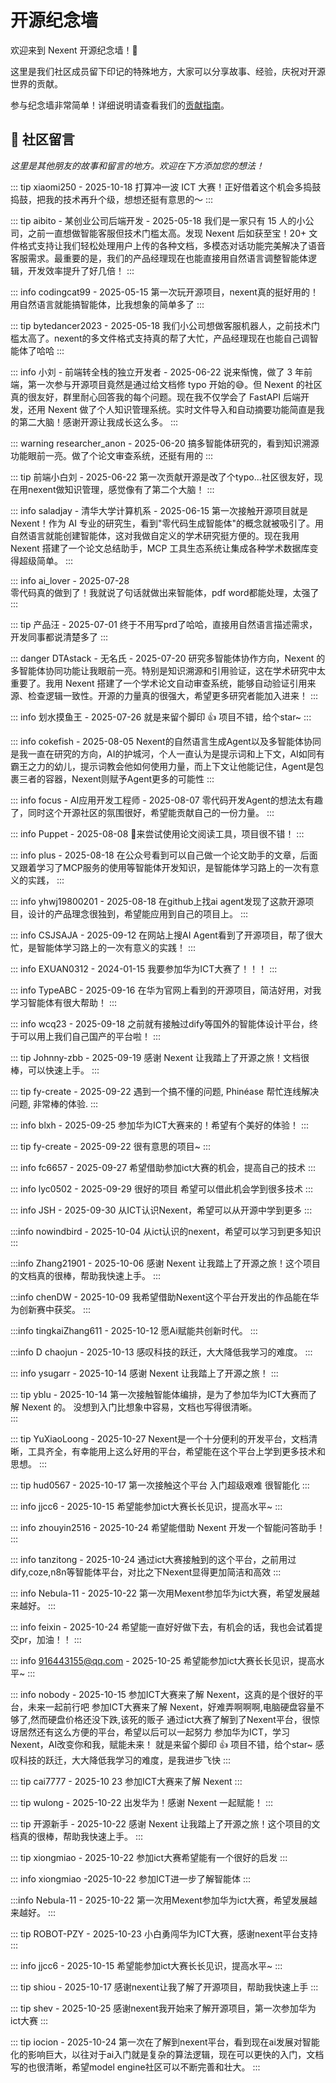 # 开源纪念墙

欢迎来到 Nexent 开源纪念墙！🎉

这里是我们社区成员留下印记的特殊地方，大家可以分享故事、经验，庆祝对开源世界的贡献。

参与纪念墙非常简单！详细说明请查看我们的[贡献指南](./contributing#🌟-开源纪念墙快速贡献)。

## 🌟 社区留言

*这里是其他朋友的故事和留言的地方。欢迎在下方添加您的想法！*

<!-- 
👇 请在此行下方使用上面显示的提示框格式添加您的消息。
每条消息应包含您的姓名/昵称和日期。
请保持消息的礼貌和尊重，符合我们的行为准则。
-->

::: tip xiaomi250 - 2025-10-18
打算冲一波 ICT 大赛！正好借着这个机会多捣鼓捣鼓，把我的技术再升个级，想想还挺有意思的～
:::

::: tip aibito - 某创业公司后端开发 - 2025-05-18
我们是一家只有 15 人的小公司，之前一直想做智能客服但技术门槛太高。发现 Nexent 后如获至宝！20+ 文件格式支持让我们轻松处理用户上传的各种文档，多模态对话功能完美解决了语音客服需求。最重要的是，我们的产品经理现在也能直接用自然语言调整智能体逻辑，开发效率提升了好几倍！
:::

::: info codingcat99 - 2025-05-15
第一次玩开源项目，nexent真的挺好用的！用自然语言就能搞智能体，比我想象的简单多了
:::

::: tip bytedancer2023 - 2025-05-18
我们小公司想做客服机器人，之前技术门槛太高了。nexent的多文件格式支持真的帮了大忙，产品经理现在也能自己调智能体了哈哈
:::

::: info 小刘 - 前端转全栈的独立开发者 - 2025-06-22
说来惭愧，做了 3 年前端，第一次参与开源项目竟然是通过给文档修 typo 开始的😅。但 Nexent 的社区真的很友好，群里耐心回答我的每个问题。现在我不仅学会了 FastAPI 后端开发，还用 Nexent 做了个人知识管理系统。实时文件导入和自动摘要功能简直是我的第二大脑！感谢开源让我成长这么多。
:::

::: warning researcher_anon - 2025-06-20
搞多智能体研究的，看到知识溯源功能眼前一亮。做了个论文审查系统，还挺有用的
:::

::: tip 前端小白刘 - 2025-06-22
第一次贡献开源是改了个typo...社区很友好，现在用nexent做知识管理，感觉像有了第二个大脑！
:::

::: info saladjay - 清华大学计算机系 - 2025-06-15
第一次接触开源项目就是 Nexent！作为 AI 专业的研究生，看到"零代码生成智能体"的概念就被吸引了。用自然语言就能创建智能体，这对我做自定义的学术研究挺方便的。现在我用 Nexent 搭建了一个论文总结助手，MCP 工具生态系统让集成各种学术数据库变得超级简单。
:::

::: info ai_lover - 2025-07-28  
零代码真的做到了！我就说了句话就做出来智能体，pdf word都能处理，太强了
:::

::: tip 产品汪 - 2025-07-01
终于不用写prd了哈哈，直接用自然语言描述需求，开发同事都说清楚多了
:::

::: danger DTAstack - 无名氏 - 2025-07-20
研究多智能体协作方向，Nexent 的多智能体协同功能让我眼前一亮。特别是知识溯源和引用验证，这在学术研究中太重要了。我用 Nexent 搭建了一个学术论文自动审查系统，能够自动验证引用来源、检查逻辑一致性。开源的力量真的很强大，希望更多研究者能加入进来！
:::

::: info 划水摸鱼王 - 2025-07-26
就是来留个脚印 👍 项目不错，给个star~
:::

::: info cokefish - 2025-08-05
Nexent的自然语言生成Agent以及多智能体协同是我一直在研究的方向，AI的护城河，个人一直认为是提示词和上下文，AI如同有霸王之力的幼儿，提示词教会他如何使用力量，而上下文让他能记住，Agent是包裹三者的容器，Nexent则赋予Agent更多的可能性
:::

::: info focus - AI应用开发工程师 - 2025-08-07
零代码开发Agent的想法太有趣了，同时这个开源社区的氛围很好，希望能贡献自己的一份力量。
:::

::: info Puppet - 2025-08-08
🌟来尝试使用论文阅读工具，项目很不错！
:::

::: info plus - 2025-08-18
在公众号看到可以自己做一个论文助手的文章，后面又跟着学习了MCP服务的使用等智能体开发知识，是智能体学习路上的一次有意义的实践，
:::

::: info  yhwj19800201 - 2025-08-18
在github上找ai agent发现了这款开源项目，设计的产品理念很独到，希望能应用到自己的项目上。
:::

::: info CSJSAJA - 2025-09-12
在网站上搜AI Agent看到了开源项目，帮了很大忙，是智能体学习路上的一次有意义的实践！
:::

::: info EXUAN0312 - 2024-01-15
我要参加华为ICT大赛了！！！
:::

::: info TypeABC - 2025-09-16
在华为官网上看到的开源项目，简洁好用，对我学习智能体有很大帮助！
:::

::: info wcq23 - 2025-09-18
之前就有接触过dify等国外的智能体设计平台，终于可以用上我们自己国产的平台啦！
:::

::: tip Johnny-zbb - 2025-09-19
感谢 Nexent 让我踏上了开源之旅！文档很棒，可以快速上手。
:::

::: tip fy-create - 2025-09-22
遇到一个搞不懂的问题, Phinéase 帮忙连线解决问题, 非常棒的体验.
:::

::: info blxh - 2025-09-25
参加华为ICT大赛来的！希望有个美好的体验！
:::

::: tip fy-create - 2025-09-22
很有意思的项目~
:::

::: info fc6657 - 2025-09-27
希望借助参加ict大赛的机会，提高自己的技术
:::

::: info lyc0502 - 2025-09-29
很好的项目 希望可以借此机会学到很多技术
:::

::: info JSH - 2025-09-30
从ICT认识Nexent，希望可以从开源中学到更多
:::

:::info nowindbird - 2025-10-04
从ict认识的nexent，希望可以学习到更多知识
:::

:::info Zhang21901 - 2025-10-06
感谢 Nexent 让我踏上了开源之旅！这个项目的文档真的很棒，帮助我快速上手。
:::

:::info chenDW - 2025-10-09
我希望借助Nexent这个平台开发出的作品能在华为创新赛中获奖。
:::

:::info tingkaiZhang611 - 2025-10-12
愿Ai赋能共创新时代。
:::

:::info D chaojun - 2025-10-13
感叹科技的跃迁，大大降低我学习的难度。
:::

::: info ysugarr - 2025-10-14
感谢 Nexent 让我踏上了开源之旅！
:::

::: tip yblu - 2025-10-14
第一次接触智能体编排，是为了参加华为ICT大赛而了解 Nexent 的。  没想到入门比想象中容易，文档也写得很清晰。  
:::

::: tip YuXiaoLoong - 2025-10-27
Nexent是一个十分便利的开发平台，文档清晰，工具齐全，有幸能用上这么好用的平台，希望能在这个平台上学到更多技术和思想。
:::

::: tip hud0567 - 2025-10-17
第一次接触这个平台 入门超级艰难 很智能化
:::

::: info jjcc6 - 2025-10-15
希望能参加ict大赛长长见识，提高水平~
:::

::: info zhouyin2516 - 2025-10-24
希望能借助 Nexent 开发一个智能问答助手！
:::

::: info tanzitong - 2025-10-24
通过ict大赛接触到的这个平台，之前用过dify,coze,n8n等智能体平台，对比之下Nexent显得更加简洁和高效
:::

::: info Nebula-11 - 2025-10-22
第一次用Mexent参加华为ict大赛，希望发展越来越好。
:::

::: info feixin - 2025-10-24
希望能一直好好做下去，有机会的话，我也会试着提交pr，加油！！
:::

::: info 916443155@qq.com - 2025-10-25
希望能参加ict大赛长长见识，提高水平~
:::

::: info nobody - 2025-10-15
参加ICT大赛来了解 Nexent，这真的是个很好的平台，未来一起前行吧
参加ICT大赛来了解 Nexent，好难弄啊啊啊,电脑硬盘容量不够了,然而硬盘价格还没下跌,该死的贩子
通过ict大赛了解到了Nexent平台，很惊讶居然还有这么方便的平台，希望以后可以一起努力
参加华为ICT，学习Nexent，AI改变你和我，赋能未来！
就是来留个脚印 👍 项目不错，给个star~
感叹科技的跃迁，大大降低我学习的难度，是我进步飞快
:::

::: tip cai7777 - 2025-10 23
参加ICT大赛来了解 Nexent
:::

::: tip wulong - 2025-10-22
出发华为！感谢 Nexent 一起赋能！
:::

::: tip 开源新手 - 2025-10-22
感谢 Nexent 让我踏上了开源之旅！这个项目的文档真的很棒，帮助我快速上手。
:::

::: tip xiongmiao - 2025-10-22
参加ict大赛希望能有一个很好的启发
:::

::: info xiongmiao -2025-10-22
参加ICT进一步了解智能体
:::

:::info Nebula-11 - 2025-10-22
第一次用Mexent参加华为ict大赛，希望发展越来越好。
:::

::: tip ROBOT-PZY - 2025-10-23
小白勇闯华为ICT大赛，感谢nexent平台支持
:::

::: info jjcc6 - 2025-10-15
希望能参加ict大赛长长见识，提高水平~
:::

::: tip shiou - 2025-10-17
感谢nexent让我了解了开源项目，帮助我快速上手
:::

::: tip shev - 2025-10-25
感谢nexent我开始来了解开源项目，第一次参加华为ict大赛
:::

::: tip iocion - 2025-10-24
第一次在了解到nexent平台，看到现在ai发展对智能化的影响巨大，以往对于ai入门就是复杂的算法逻辑，现在可以更快的入门，文档写的也很清晰，希望model engine社区可以不断完善和壮大。
:::
